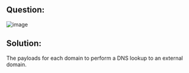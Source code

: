 ## Question:

![image](https://github.com/Nifalnasar/Portswigger-Labs/assets/141356053/fc896581-2e92-4aa9-b6be-eb2c2c0b5a6a)

## Solution:

The payloads for each domain to perform a DNS lookup to an external domain.

